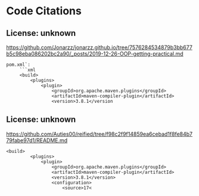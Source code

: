 # Code Citations

## License: unknown
https://github.com/Jonarzz/jonarzz.github.io/tree/7576284534879b3bb677b5c98eba086202bc2a90/_posts/2019-12-26-OOP-getting-practical.md

```
pom.xml`:
     ```xml
     <build>
         <plugins>
             <plugin>
                 <groupId>org.apache.maven.plugins</groupId>
                 <artifactId>maven-compiler-plugin</artifactId>
                 <version>3.8.1</version
```


## License: unknown
https://github.com/Auties00/reified/tree/f98c2f9f14859ea6cebad1f8fe84b779fabe97d1/README.md

```
<build>
         <plugins>
             <plugin>
                 <groupId>org.apache.maven.plugins</groupId>
                 <artifactId>maven-compiler-plugin</artifactId>
                 <version>3.8.1</version>
                 <configuration>
                     <source>17<
```

